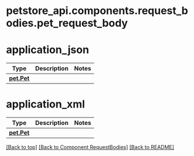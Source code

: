 # petstore_api.components.request_bodies.pet_request_body
# application_json
Type | Description  | Notes
------------- | ------------- | -------------
[**pet.Pet**](../../components/schema/pet.Pet.md) |  | 

# application_xml
Type | Description  | Notes
------------- | ------------- | -------------
[**pet.Pet**](../../components/schema/pet.Pet.md) |  | 


[[Back to top]](#top) [[Back to Component RequestBodies]](../../../README.md#Component-RequestBodies) [[Back to README]](../../../README.md)
